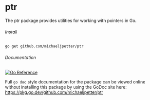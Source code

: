 # ptr
The ptr package provides utilities for working with pointers in Go.

###### Install
```sh
go get github.com/michaeljpetter/ptr
```

###### Documentation
[![Go Reference](https://pkg.go.dev/badge/github.com/michaeljpetter/ptr.svg)](https://pkg.go.dev/github.com/michaeljpetter/ptr)

Full `go doc` style documentation for the package can be viewed online without
installing this package by using the GoDoc site here:
https://pkg.go.dev/github.com/michaeljpetter/ptr
